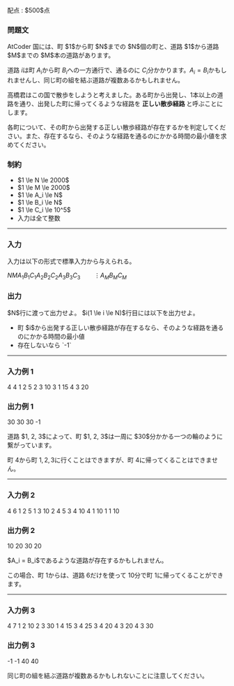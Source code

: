 
<div>

<span>

<span>

<p>
配点 : $500$点
</p>

<div>

<section>

### **問題文**

<p>
AtCoder 国には、町 $1$から町 $N$までの $N$個の町と、道路 $1$から道路 $M$までの $M$本の道路があります。

道路 $i$は町 $A_i$から町 $B_i$への一方通行で、通るのに $C_i$分かかります。$A_i = B_i$かもしれませんし、同じ町の組を結ぶ道路が複数あるかもしれません。

高橋君はこの国で散歩をしようと考えました。ある町から出発し、$1$本以上の道路を通り、出発した町に帰ってくるような経路を
<strong>
正しい散歩経路
</strong>
と呼ぶことにします。

各町について、その町から出発する正しい散歩経路が存在するかを判定してください。また、存在するなら、そのような経路を通るのにかかる時間の最小値を求めてください。  
</p>

</section>

</div>

<div>

<section>

### **制約**

<ul>

<li>
$1 \le N \le 2000$
</li>

<li>
$1 \le M \le 2000$
</li>

<li>
$1 \le A_i \le N$
</li>

<li>
$1 \le B_i \le N$
</li>

<li>
$1 \le C_i \le 10^5$
</li>

<li>
入力は全て整数
</li>

</ul>

</section>

</div>

---

<div>

<div>

<section>

### **入力**

<p>
入力は以下の形式で標準入力から与えられる。
</p>

<div>

$N$$M$$A_1$$B_1$$C_1$$A_2$$B_2$$C_2$$A_3$$B_3$$C_3$$\hspace{25pt} \vdots$$A_M$$B_M$$C_M$
</div>

</section>

</div>

<div>

<section>

### **出力**

<p>
$N$行に渡って出力せよ。 $i(1 \le i \le N)$行目には以下を出力せよ。
</p>

<ul>

<li>
町 $i$から出発する正しい散歩経路が存在するなら、そのような経路を通るのにかかる時間の最小値
</li>

<li>
存在しないなら `-1`
</li>

</ul>

</section>

</div>

</div>

---

<div>

<section>

### **入力例 1**

<div>

4 4
1 2 5
2 3 10
3 1 15
4 3 20

</div>

</section>

</div>

<div>

<section>

### **出力例 1**

<div>

30
30
30
-1

</div>

<p>
道路 $1, 2, 3$によって、町 $1, 2, 3$は一周に $30$分かかる一つの輪のように繋がっています。

町 $4$から町 $1, 2, 3$に行くことはできますが、町 $4$に帰ってくることはできません。  
</p>

</section>

</div>

---

<div>

<section>

### **入力例 2**

<div>

4 6
1 2 5
1 3 10
2 4 5
3 4 10
4 1 10
1 1 10

</div>

</section>

</div>

<div>

<section>

### **出力例 2**

<div>

10
20
30
20

</div>

<p>
$A_i = B_i$であるような道路が存在するかもしれません。

この場合、町 $1$からは、道路 $6$だけを使って $10$分で町 $1$に帰ってくることができます。  
</p>

</section>

</div>

---

<div>

<section>

### **入力例 3**

<div>

4 7
1 2 10
2 3 30
1 4 15
3 4 25
3 4 20
4 3 20
4 3 30

</div>

</section>

</div>

<div>

<section>

### **出力例 3**

<div>

-1
-1
40
40

</div>

<p>
同じ町の組を結ぶ道路が複数あるかもしれないことに注意してください。  
</p>

</section>

</div>

</span>

</span>

</div>
